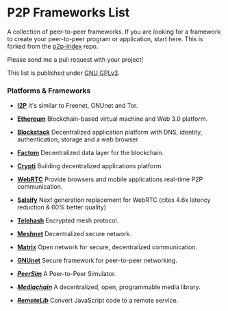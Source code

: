 # P2P Frameworks List

A collection of peer-to-peer frameworks. If you are looking for a framework to create your peer-to-peer program or application, start here.
This is forked from the [p2p-index](https://github.com/moshest/p2p-index)  repo.

Please send me a pull request with your project!

This list is published under [GNU GPLv3](LICENSE).

### Platforms & Frameworks

* [**I2P**](https://geti2p.net/en/)
It's similar to Freenet, GNUnet and Tor.

* [**Ethereum**](https://www.ethereum.org/)
Blockchain-based virtual machine and Web 3.0 platform.

* [**Blockstack**](https://blockstack.org)
Decentralized application platform with DNS, identity, authentication, storage and a web browser

* [**Factom**](http://factom.org/)
Decentralized data layer for the blockchain.

* [**Crypti**](https://crypti.me/)
Building decentralized applications platform.

* [**WebRTC**](http://www.webrtc.org/)
Provide browsers and mobile applications real-time P2P communication.

* [**Salsify**](https://snr.stanford.edu/salsify/)
Next generation replacement for WebRTC (cites 4.6x latency reduction & 60% better quality)

* [**Telehash**](http://telehash.org/)
Encrypted mesh protocol.

* [**Meshnet**](https://projectmeshnet.org/)
Decentralized secure network.

* [**Matrix**](https://matrix.org/blog/)
Open network for secure, decentralized communication.

* [**GNUnet**](https://gnunet.org/)
Secure framework for peer-to-peer networking.

* [***PeerSim***](http://peersim.sourceforge.net/)
A Peer-to-Peer Simulator.

* [***Mediachain***](http://mediachain.io/)
A decentralized, open, programmable media library.

* [***RemoteLib***](https://github.com/remotelib/remote-lib)
Convert JavaScript code to a remote service.
